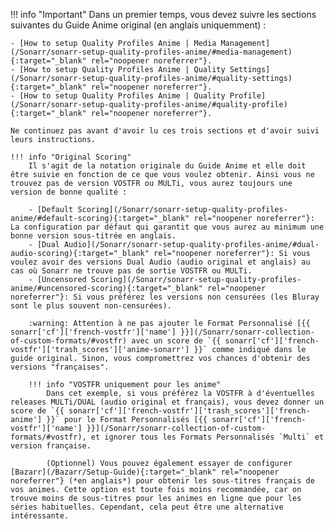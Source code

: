 !!! info "Important"
    Dans un premier temps, vous devez suivre les sections suivantes du Guide Anime original (en anglais uniquemment) :

    - [How to setup Quality Profiles Anime | Media Management](/Sonarr/sonarr-setup-quality-profiles-anime/#media-management){:target="_blank" rel="noopener noreferrer"}.
    - [How to setup Quality Profiles Anime | Quality Settings](/Sonarr/sonarr-setup-quality-profiles-anime/#quality-settings){:target="_blank" rel="noopener noreferrer"}.
    - [How to setup Quality Profiles Anime | Quality Profile](/Sonarr/sonarr-setup-quality-profiles-anime/#quality-profile){:target="_blank" rel="noopener noreferrer"}.

    Ne continuez pas avant d'avoir lu ces trois sections et d'avoir suivi leurs instructions.

    !!! info "Original Scoring"
        Il s'agit de la notation originale du Guide Anime et elle doit être suivie en fonction de ce que vous voulez obtenir. Ainsi vous ne trouvez pas de version VOSTFR ou MULTi, vous aurez toujours une version de bonne qualité :

        - [Default Scoring](/Sonarr/sonarr-setup-quality-profiles-anime/#default-scoring){:target="_blank" rel="noopener noreferrer"}: La configuration par défaut qui garantit que vous aurez au minimum une bonne version sous-titrée en anglais.
        - [Dual Audio](/Sonarr/sonarr-setup-quality-profiles-anime/#dual-audio-scoring){:target="_blank" rel="noopener noreferrer"}: Si vous voulez avoir des versions Dual Audio (audio original et anglais) au cas où Sonarr ne trouve pas de sortie VOSTFR ou MULTi.
        - [Uncensored Scoring](/Sonarr/sonarr-setup-quality-profiles-anime/#uncensored-scoring){:target="_blank" rel="noopener noreferrer"}: Si vous préférez les versions non censurées (les Bluray sont le plus souvent non-censurées).

        :warning: Attention à ne pas ajouter le Format Personnalisé [{{ sonarr['cf']['french-vostfr']['name'] }}](/Sonarr/sonarr-collection-of-custom-formats/#vostfr) avec un score de `{{ sonarr['cf']['french-vostfr']['trash_scores']['anime-sonarr'] }}` comme indiqué dans le guide original. Sinon, vous compromettrez vos chances d'obtenir des versions "françaises".

        !!! info "VOSTFR uniquement pour les anime"
            Dans cet exemple, si vous préférez la VOSTFR à d'éventuelles releases MULTi/DUAL (audio original et français), vous devez donner un score de `{{ sonarr['cf']['french-vostfr']['trash_scores']['french-anime'] }}` pour le Format Personnalisés [{{ sonarr['cf']['french-vostfr']['name'] }}](/Sonarr/sonarr-collection-of-custom-formats/#vostfr), et ignorer tous les Formats Personnalisés `Multi` et version française.

            (Optionnel) Vous pouvez également essayer de configurer [Bazarr](/Bazarr/Setup-Guide){:target="_blank" rel="noopener noreferrer"} (*en anglais*) pour obtenir les sous-titres français de vos animes. Cette option est toute fois moins recommandée, car on trouve moins de sous-titres pour les animes en ligne que pour les séries habituelles. Cependant, cela peut être une alternative intéressante.
